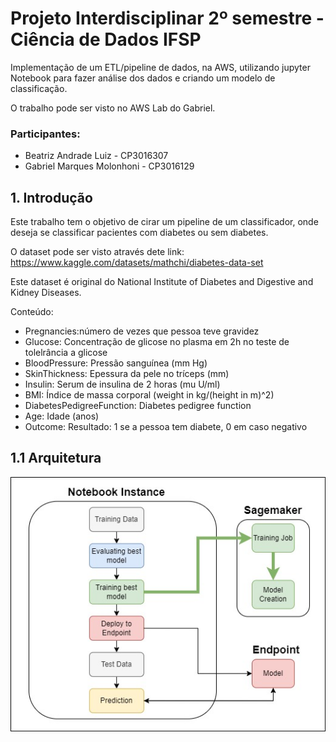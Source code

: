 # Projeto Interdisciplinar 2º semestre - Ciência de Dados IFSP

Implementação de um ETL/pipeline de dados, na AWS, utilizando jupyter Notebook para fazer análise dos dados e criando um modelo de classificação.

O trabalho pode ser visto no AWS Lab do Gabriel.

### Participantes:
 - Beatriz Andrade Luiz  - CP3016307
 - Gabriel Marques Molonhoni - CP3016129
 
  ## 1. Introdução
 
 Este trabalho tem o objetivo de cirar um pipeline de um classificador, onde deseja se classificar pacientes com diabetes ou sem diabetes.
 
 O dataset pode ser visto através dete link: https://www.kaggle.com/datasets/mathchi/diabetes-data-set
 
 Este dataset é original do National Institute of Diabetes and Digestive and Kidney Diseases.
 
 Conteúdo:
  * Pregnancies:número de vezes que  pessoa teve gravidez
  * Glucose: Concentração de glicose no plasma em 2h no teste de tolelrância a glicose
  * BloodPressure: Pressão sanguínea (mm Hg)
  * SkinThickness: Epessura da pele no tríceps (mm)
  * Insulin: Serum de insulina de 2 horas (mu U/ml)
  * BMI: Índice de massa corporal (weight in kg/(height in m)^2)
  * DiabetesPedigreeFunction: Diabetes pedigree function
  * Age: Idade (anos)
  * Outcome: Resultado: 1 se a pessoa tem diabete, 0 em caso negativo
 
 ## 1.1 Arquitetura
 ![title](arquitetura_aws.jpg)
